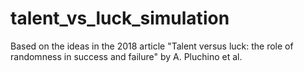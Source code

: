 # talent_vs_luck_simulation
Based on the ideas in the 2018 article "Talent versus luck: the role of randomness in success and failure" by A. Pluchino et al.
